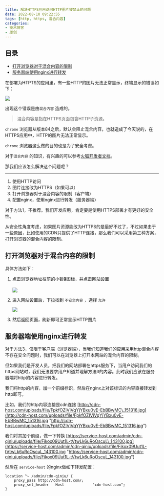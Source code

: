 ```yaml
---
title: 解决HTTPS应用访问HTTP图片被禁止的问题
date: 2022-08-10 09:22:55
tags: [http, https, 混合内容]
categories:
- 技术博客
- 原创
---
```


## 目录

-   [打开浏览器对于混合内容的限制](#打开浏览器对于混合内容的限制)
-   [服务器端使用nginx进行转发](#服务器端使用nginx进行转发)

<!-- more -->

在部署为HTPTS的应用里，有一些HTTP的图片无法正常显示，终端显示的错误如下：

![](https://img-vnote-1251075307.cos.ap-beijing.myqcloud.com/blog/image_loFXESaSKs.png)

出现这个错误是由`混合内容` 造成的。

> 混合内容是指在HTTPS页面包含HTTP子资源。

`chrome` 浏览器从版本84之后，默认会阻止混合内容，也就造成了今天说的，在HTTPS应用中，HTTP的图片无法正常显示。

`chrome` 浏览器这么做的目的也是为了安全考虑。

对于`混合内容` 的知识，有兴趣的可以参考[火狐开发者文档](https://developer.mozilla.org/zh-TW/docs/Web/Security/Mixed_content "火狐开发者文档")。

那我们应该怎么解决这个问题呢？

***

1.  使用HTTP访问
2.  图片连接改为HTTPS（如果可以）
3.  打开浏览器对于混合内容的限制（客户端）
4.  配置nginx，使用nginx进行转发（服务器端）

对于方法1，不推荐。我们开发应用，肯定要是使用HTTPS部署才有更好的安全性。

从安全性角度考虑，如果图片资源能改为HTTPS的是最好不过了，不过如果由于一些原因，比如使用的CDN只提供了HTTP连接，那么我们可以采用第三种方案，打开浏览器的混合内容的限制。

## 打开浏览器对于混合内容的限制

具体方法如下：

1.  点击浏览器地址栏前的小锁🔒图标，并点击网站设置

    ![](https://img-vnote-1251075307.cos.ap-beijing.myqcloud.com/blog/image_avBDz1io0p.png)
2.  进入网站设置后，下拉找到 `不安全内容` ，选择 `允许`&#x20;

    ![](https://img-vnote-1251075307.cos.ap-beijing.myqcloud.com/blog/image_98CvgMjj9C.png)
3.  然后返回页面，刷新即可正常显示HTTP图片

## 服务器端使用nginx进行转发

对于方法3，仅限于客户端（浏览器端），当我们知道我们的应用采用http混合内容不存在安全问题时，我们可以在浏览器上打开本网站的混合内容的限制。

但如果我们是开发人员，把我们的网站部署在https服务下，当用户访问我们的https网站时，我们无法要求用户知道并理解方法3的内容。此时我们应该在服务器端将http的内容进行转发。

我们将http的内容，加一个前缀标识，然后在nginx上对该标识的内容直接转发到http即可。

比如，我们的http内容连接是cdn连接 [http://cdn-host.com/uploads/file/FpkfOZIViVqYjYBxu0vE-EbBBwMC\_151316.jpg](http://cdn-host.com/uploads/file/FpkfOZIViVqYjYBxu0vE-EbBBwMC_151316.jpg "http://cdn-host.com/uploads/file/FpkfOZIViVqYjYBxu0vE-EbBBwMC_151316.jpg")

我们将其加个前缀，做一下转换 [https://service-host.com/admin/cdn-qiniu/uploads/file/Fikox09Uut1L-tVtwLk6uRoOscuL\_143100.jpg](https://service-host.com/admin/cdn-qiniu/uploads/file/Fikox09Uut1L-tVtwLk6uRoOscuL_143100.jpg "https://service-host.com/admin/cdn-qiniu/uploads/file/Fikox09Uut1L-tVtwLk6uRoOscuL_143100.jpg")

然后在 `service-host` 的nginx做如下转发配置：

```text
location ^~ /admin/cdn-qiniu/ {
    proxy_pass http://cdn-host.com/;
    proxy_set_header   Host             "cdn-host.com";
}
```
